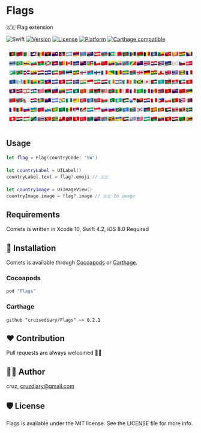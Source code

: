 # Flags
🇸🇪 Flag extension

![Swift](https://img.shields.io/badge/Swift-4.2-orange.svg)
[![Version](https://img.shields.io/cocoapods/v/Comets.svg?style=flat)](http://cocoapods.org/pods/Comets)
[![License](https://img.shields.io/cocoapods/l/Comets.svg?style=flat)](http://cocoapods.org/pods/Comets)
[![Platform](https://img.shields.io/cocoapods/p/Comets.svg?style=flat)](http://cocoapods.org/pods/Comets)
[![Carthage compatible](https://img.shields.io/badge/Carthage-compatible-4BC51D.svg?style=flat)](https://github.com/Carthage/Carthage)

![flags](README/flags.jpg)

## Usage
```swift
let flag = Flag(countryCode: "SW")

let countryLabel = UILabel()
countryLabel.text = flag?.emoji // 🇸🇪

let countryImage = UIImageView()
countryImage.image = flag?.image // 🇸🇪 to image
```

## Requirements
Comets is written in  Xcode 10, Swift 4.2, iOS 8.0 Required

## 📲 Installation
Comets is available through [Cocoapods](http://cocoapods.org) or [Carthage](https://github.com/Carthage/Carthage).

### Cocoapods
```ruby
pod "Flags"
```

### Carthage
```
github "cruisediary/Flags" ~> 0.2.1
```

## ❤️ Contribution
Pull requests are always welcomed 🏄🏼

## 👨‍💻 Author
cruz, cruzdiary@gmail.com

## 🛡 License

Flags is available under the MIT license. See the LICENSE file for more info.
